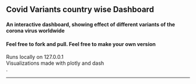 ## Covid Variants country wise Dashboard

#### An interactive dashboard, showing effect of different variants of the corona virus worldwide  
#### Feel free to fork and pull. Feel free to make your own version
Runs locally on 127.0.0.1  
Visualizations made with plotly and dash  
.  



---

